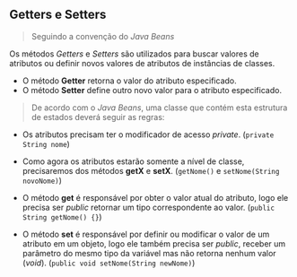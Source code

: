 ## Getters e Setters

> Seguindo a convenção do *Java Beans*

Os métodos *Getters* e *Setters* são utilizados para buscar valores de atributos ou definir novos valores de atributos de instâncias de classes.

- O método **Getter** retorna o valor do atributo especificado.
- O método **Setter** define outro novo valor para o atributo especificado.

> De acordo com o *Java Beans*, uma classe que contém esta estrutura de estados deverá seguir as regras:

- Os atributos precisam ter o modificador de acesso *private*. (`private String nome`)

- Como agora os atributos estarão somente a nível de classe, precisaremos dos métodos **getX** e **setX**. (`getNome()` e `setNome(String novoNome)`)

- O método **get** é responsável por obter o valor atual do atributo, logo ele precisa ser *public* retornar um tipo correspondente ao valor. (`public String getNome() {}`)

- O método **set** é responsável por definir ou modificar o valor de um atributo em um objeto, logo ele também precisa ser *public*, receber um parâmetro do mesmo tipo da variável mas não retorna nenhum valor (*void*). (`public void setNome(String newNome)`)


